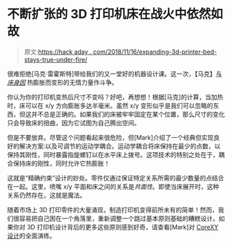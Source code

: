 # 不断扩张的 3D 打印机床在战火中依然如故

> 原文:[https://hack aday . com/2018/11/16/expanding-3d-printer-bed-stays-true-under-fire/](https://hackaday.com/2018/11/16/expanding-3d-printer-bed-stays-true-under-fire/)

很难拒绝[马克·雷霍斯特]带给我们的又一堂好的机器设计课。这一次，【马克】[与*床身因*](https://drmrehorst.blogspot.com/2017/07/ultra-megamax-dominator-3d-printer-bed.html) 热膨胀而变形的无情力量作斗争。

你认为你的打印机变热后尺寸不变吗？好吧，再想想！根据[马克]的计算，当加热时，床可以在 x/y 方向膨胀多达半毫米。虽然 x/y 变形似乎是我们可以忽略的东西，但这并不总是正确的。如果我们的床被牢牢固定在某个位置，那么尺寸的变化只会导致床的扭曲，因为它试图为自己腾出空间。

但是不要放弃。尽管这个问题看起来很危险，但[Mark]介绍了一个经典但实现良好的解决方案:以及可调节的运动学耦合。运动学耦合将床保持在最少的点数，以保持其刚性，同时暴露指旋螺钉以在水平床上拨号。这项技术的特别之处在于，耦合保持床的刚性，同时允许它热膨胀！

这就是“精确约束”设计的妙处。零件仅通过保证特定关系所需的最少数量的点结合在一起。这里，喷嘴 x/y 平面和床之间的关系是*共面性*。即使当床展开时，这种关系仍然存在。这就是魔法。

随着市场上 3D 打印零件的大量涌现，制造打印机变得前所未有的简单！然而，我们很容易把自己困在一个角落里，重新调整一个跳过基本原则基础的糟糕设计。如果你对 3D 打印机设计背后的更多这些原则感到好奇，请查看[Mark]对 [CoreXY 设计](https://hackaday.com/tag/mark-rehorst/)的全面演练。